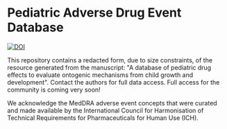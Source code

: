 # Pediatric Adverse Drug Event Database

[![DOI](https://zenodo.org/badge/383195135.svg)](https://zenodo.org/badge/latestdoi/383195135)

This repository contains a redacted form, due to size constraints, of the resource generated from the manuscript: "A database of pediatric drug effects to evaluate ontogenic mechanisms from child growth and development". Contact the authors for full data access. Full access for the community is coming very soon!

We acknowledge the MedDRA adverse event concepts that were curated and made available by the International Council for Harmonisation of Technical Requirements for Pharmaceuticals for Human Use (ICH).